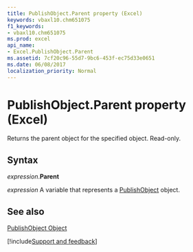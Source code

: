 ```yaml
---
title: PublishObject.Parent property (Excel)
keywords: vbaxl10.chm651075
f1_keywords:
- vbaxl10.chm651075
ms.prod: excel
api_name:
- Excel.PublishObject.Parent
ms.assetid: 7cf20c96-55d7-9bc6-453f-ec75d33e0651
ms.date: 06/08/2017
localization_priority: Normal
---
```



# PublishObject.Parent property (Excel)

Returns the parent object for the specified object. Read-only.


## Syntax

_expression_.**Parent**

_expression_ A variable that represents a [PublishObject](Excel.PublishObject.md) object.


## See also


[PublishObject Object](Excel.PublishObject.md)

[!include[Support and feedback](~/includes/feedback-boilerplate.md)]